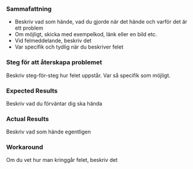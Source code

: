 ### Sammafattning
- Beskriv vad som hände, vad du gjorde när det hände och varför det är ett problem
- Om möjligt, skicka med exempelkod, länk eller en bild etc.
- Vid felmeddelande, beskriv det
- Var specifik och tydlig när du beskriver felet

### Steg för att återskapa problemet
Beskriv steg-för-steg hur felet uppstår. Var så specifik som möjligt.

### Expected Results
Beskriv vad du förväntar dig ska hända

### Actual Results
Beskriv vad som hände egentligen

### Workaround
Om du vet hur man kringgår felet, beskriv det